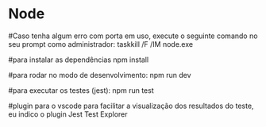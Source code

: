 # Node


#Caso tenha algum erro com porta em uso, execute o seguinte comando no seu prompt como administrador: 
taskkill /F /IM node.exe

#para instalar as dependências
npm install

#para rodar no modo de desenvolvimento:
npm run dev

#para executar os testes (jest):
npm run test

#plugin para o vscode
para facilitar a visualização dos resultados do teste, eu indico o plugin Jest Test Explorer


